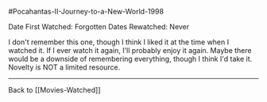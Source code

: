 #Pocahantas-II-Journey-to-a-New-World-1998

Date First Watched:  Forgotten
Dates Rewatched:  Never

I don't remember this one, though I think I liked it at the time when I watched it.  If I ever watch it again, I'll probably enjoy it again.  Maybe there would be a downside of remembering everything, though I think I'd take it.  Novelty is NOT a limited resource.

---
Back to [[Movies-Watched]]